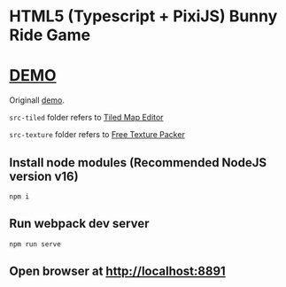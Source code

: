 # HTML5 (Typescript + PixiJS) Bunny Ride Game

# [DEMO](https://volodalexey.github.io/pixijs-bunny-ride/)

Originall [demo](https://nb-test-task-dev.web.app/).

`src-tiled` folder refers to [Tiled Map Editor](https://www.mapeditor.org/download.html)

`src-texture` folder refers to [Free Texture Packer](http://free-tex-packer.com/download/)

## Install node modules (Recommended NodeJS version v16)

```
npm i
```

## Run webpack dev server

```
npm run serve
```

## Open browser at [http://localhost:8891](http://localhost:8891)
